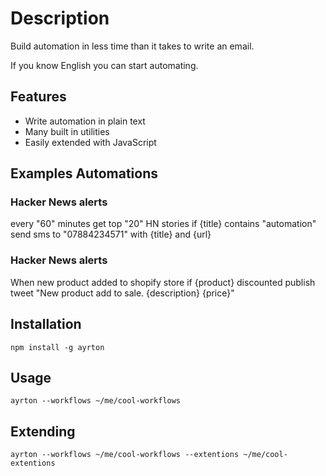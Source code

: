 # Description
Build automation in less time than it takes to write an email.

If you know English you can start automating.

## Features

- Write automation in plain text
- Many built in utilities
- Easily extended with JavaScript

## Examples Automations

### Hacker News alerts
every "60" minutes
get top "20" HN stories 
if {title} contains "automation"
send sms to "07884234571" with {title} and {url}

### Hacker News alerts
When new product added to shopify store
if {product} discounted 
publish tweet "New product add to sale. {description} {price}"

## Installation
``npm install -g ayrton``

## Usage
``ayrton --workflows ~/me/cool-workflows``

## Extending
``ayrton --workflows ~/me/cool-workflows --extentions ~/me/cool-extentions``
